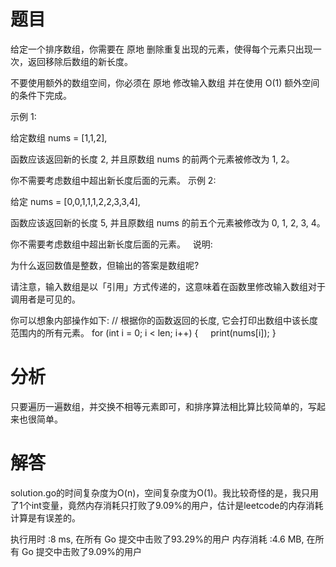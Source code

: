 # 题目

给定一个排序数组，你需要在 原地 删除重复出现的元素，使得每个元素只出现一次，返回移除后数组的新长度。

不要使用额外的数组空间，你必须在 原地 修改输入数组 并在使用 O(1) 额外空间的条件下完成。

示例 1:

给定数组 nums = [1,1,2], 

函数应该返回新的长度 2, 并且原数组 nums 的前两个元素被修改为 1, 2。 

你不需要考虑数组中超出新长度后面的元素。
示例 2:

给定 nums = [0,0,1,1,1,2,2,3,3,4],

函数应该返回新的长度 5, 并且原数组 nums 的前五个元素被修改为 0, 1, 2, 3, 4。

你不需要考虑数组中超出新长度后面的元素。
 
说明:

为什么返回数值是整数，但输出的答案是数组呢?

请注意，输入数组是以「引用」方式传递的，这意味着在函数里修改输入数组对于调用者是可见的。

你可以想象内部操作如下:
// 根据你的函数返回的长度, 它会打印出数组中该长度范围内的所有元素。
for (int i = 0; i < len; i++) {
    print(nums[i]);
}

# 分析

只要遍历一遍数组，并交换不相等元素即可，和排序算法相比算比较简单的，写起来也很简单。

# 解答

solution.go的时间复杂度为O(n)，空间复杂度为O(1)。我比较奇怪的是，我只用了1个int变量，竟然内存消耗只打败了9.09%的用户，估计是leetcode的内存消耗计算是有误差的。

执行用时 :8 ms, 在所有 Go 提交中击败了93.29%的用户
内存消耗 :4.6 MB, 在所有 Go 提交中击败了9.09%的用户